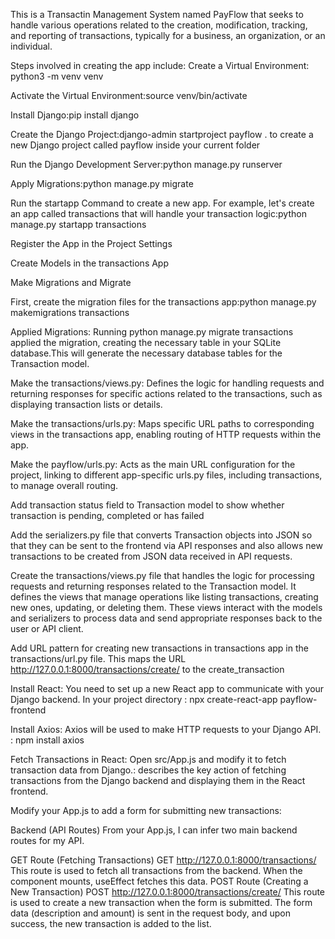 This is a Transactin Management System named PayFlow that seeks to handle various operations related to the creation, modification, tracking, and reporting of transactions, typically for a business, an organization, or an individual. 

Steps involved in creating the app include:
Create a Virtual Environment: python3 -m venv venv

Activate the Virtual Environment:source venv/bin/activate

Install Django:pip install django

Create the Django Project:django-admin startproject payflow .
to create a new Django project called payflow inside your current folder

Run the Django Development Server:python manage.py runserver

Apply Migrations:python manage.py migrate

Run the startapp Command to create a new app. For example, let's create an app called transactions that will handle your transaction logic:python manage.py startapp transactions

Register the App in the Project Settings

Create Models in the transactions App

Make Migrations and Migrate

First, create the migration files for the transactions app:python manage.py makemigrations transactions

Applied Migrations: Running python manage.py migrate transactions applied the migration, creating the necessary table in your SQLite database.This will generate the necessary database tables for the Transaction model.


Make the transactions/views.py: Defines the logic for handling requests and returning responses for specific actions related to the transactions, such as displaying transaction lists or details.

Make the transactions/urls.py: Maps specific URL paths to corresponding views in the transactions app, enabling routing of HTTP requests within the app.

Make the payflow/urls.py: Acts as the main URL configuration for the project, linking to different app-specific urls.py files, including transactions, to manage overall routing.

Add transaction status field to Transaction model to show whether transaction is pending, completed or has failed

Add the serializers.py file that converts Transaction objects into JSON so that they can be sent to the frontend via API responses and also allows new transactions to be created from JSON data received in API requests.

Create the transactions/views.py file that handles the logic for processing requests and returning responses related to the Transaction model. It defines the views that manage operations like listing transactions, creating new ones, updating, or deleting them. These views interact with the models and serializers to process data and send appropriate responses back to the user or API client.

Add URL pattern for creating new transactions in transactions app in the transactions/url.py file. This maps the URL http://127.0.0.1:8000/transactions/create/ to the create_transaction

Install React: You need to set up a new React app to communicate with your Django backend. In your project directory : npx create-react-app payflow-frontend

Install Axios: Axios will be used to make HTTP requests to your Django API. : npm install axios

Fetch Transactions in React: Open src/App.js and modify it to fetch transaction data from Django.: describes the key action of fetching transactions from the Django backend and displaying them in the React frontend.

Modify your App.js to add a form for submitting new transactions:

Backend (API Routes)
From your App.js, I can infer two main backend routes for my API.

GET Route (Fetching Transactions)
GET http://127.0.0.1:8000/transactions/
This route is used to fetch all transactions from the backend.
When the component mounts, useEffect fetches this data.
POST Route (Creating a New Transaction)
POST http://127.0.0.1:8000/transactions/create/
This route is used to create a new transaction when the form is submitted.
The form data (description and amount) is sent in the request body, and upon success, the new transaction is added to the list.
